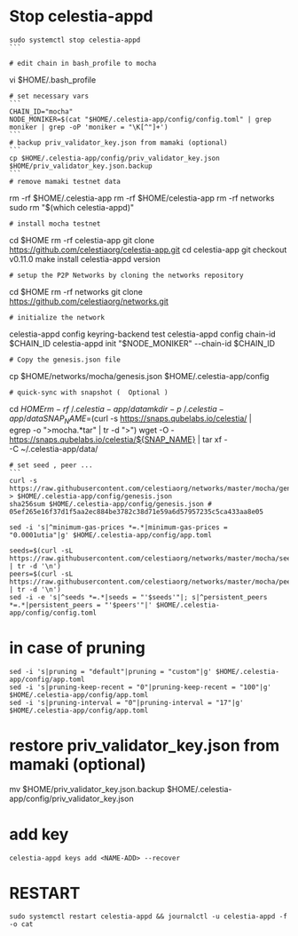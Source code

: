 # Stop celestia-appd
````
sudo systemctl stop celestia-appd
```

# edit chain in bash_profile to mocha

````
vi $HOME/.bash_profile
````
# set necessary vars
```
CHAIN_ID="mocha"
NODE_MONIKER=$(cat "$HOME/.celestia-app/config/config.toml" | grep moniker | grep -oP 'moniker = "\K[^"]+')
```
# backup priv_validator_key.json from mamaki (optional)
```
cp $HOME/.celestia-app/config/priv_validator_key.json $HOME/priv_validator_key.json.backup
```
# remove mamaki testnet data
````
rm -rf $HOME/.celestia-app
rm -rf $HOME/celestia-app
rm -rf networks
sudo rm "$(which celestia-appd)"
````
# install mocha testnet
````
cd $HOME
rm -rf celestia-app
git clone https://github.com/celestiaorg/celestia-app.git
cd celestia-app
git checkout v0.11.0
make install
celestia-appd version
````
# setup the P2P Networks by cloning the networks repository
````
cd $HOME
rm -rf networks
git clone https://github.com/celestiaorg/networks.git
````
# initialize the network
````
celestia-appd config keyring-backend test
celestia-appd config chain-id $CHAIN_ID
celestia-appd init "$NODE_MONIKER" --chain-id $CHAIN_ID
````
# Copy the genesis.json file
````
cp $HOME/networks/mocha/genesis.json $HOME/.celestia-app/config
````
# quick-sync with snapshot (  Optional )
````
cd $HOME
rm -rf ~/.celestia-app/data
mkdir -p ~/.celestia-app/data
SNAP_NAME=$(curl -s https://snaps.qubelabs.io/celestia/ | \
    egrep -o ">mocha.*tar" | tr -d ">")
wget -O - https://snaps.qubelabs.io/celestia/${SNAP_NAME} | tar xf - \
    -C ~/.celestia-app/data/
````
# set seed , peer ...
```
curl -s https://raw.githubusercontent.com/celestiaorg/networks/master/mocha/genesis.json > $HOME/.celestia-app/config/genesis.json
sha256sum $HOME/.celestia-app/config/genesis.json # 05ef265e16f37d1f5aa2ec884be3782c38d71e59a6d57957235c5ca433aa8e05

sed -i 's|^minimum-gas-prices *=.*|minimum-gas-prices = "0.0001utia"|g' $HOME/.celestia-app/config/app.toml

seeds=$(curl -sL https://raw.githubusercontent.com/celestiaorg/networks/master/mocha/seeds.txt | tr -d '\n')
peers=$(curl -sL https://raw.githubusercontent.com/celestiaorg/networks/master/mocha/peers.txt | tr -d '\n')
sed -i -e 's|^seeds *=.*|seeds = "'$seeds'"|; s|^persistent_peers *=.*|persistent_peers = "'$peers'"|' $HOME/.celestia-app/config/config.toml
````
# in case of pruning
````
sed -i 's|pruning = "default"|pruning = "custom"|g' $HOME/.celestia-app/config/app.toml
sed -i 's|pruning-keep-recent = "0"|pruning-keep-recent = "100"|g' $HOME/.celestia-app/config/app.toml
sed -i 's|pruning-interval = "0"|pruning-interval = "17"|g' $HOME/.celestia-app/config/app.toml
````
# restore priv_validator_key.json from mamaki (optional)
mv $HOME/priv_validator_key.json.backup $HOME/.celestia-app/config/priv_validator_key.json
# add key
````
celestia-appd keys add <NAME-ADD> --recover
````
# RESTART
````
sudo systemctl restart celestia-appd && journalctl -u celestia-appd -f -o cat
````
